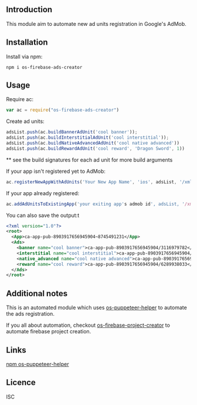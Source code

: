 Introduction
------------

This module aim to automate new ad units registration in Google's AdMob.

## Installation

Install via npm:

    npm i os-firebase-ads-creator

## Usage

Require ac:

```js
var ac = require("os-firebase-ads-creator")
```
     
Create ad units:

```js    
adsList.push(ac.buildBannerAdUnit('cool banner'));
adsList.push(ac.buildInterstitialAdUnit('cool interstitial'));
adsList.push(ac.buildNativeAdvancedAdUnit('cool native advanced'))
adsList.push(ac.buildRewardAdUnit('cool reward', 'Dragon Sword', 1))
```

** see the build signatures for each ad unit for more build arguments

If your app isn't registered yet to AdMob:

```js
ac.registerNewAppWithAdUnits('Your New App Name', 'ios', adsList, '/xml/output/path/');
```

If your app already registered:

```js
ac.addAdUnitsToExistingApp('your exiting app's admob id', adsList, '/xml/output/path/');
```

You can also save the output:t

```xml
<?xml version="1.0"?>
<root>
  <App>ca-app-pub-8903917656945904~8745491231</App>
  <Ads>
    <banner name="cool banner">ca-app-pub-8903917656945904/3116979782</banner>
    <interstitial name="cool interstitial">ca-app-pub-8903917656945904/1229183040</interstitial>
    <native_advanced name="cool native advanced">ca-app-pub-8903917656945904/5551571435</native_advanced>
    <reward name="cool reward">ca-app-pub-8903917656945904/6289938033</reward>
  </Ads>
</root>
```

## Additional notes

This is an automated module which uses [os-puppeteer-helper](https://github.com/osfunapps/os-puppeteer-helper-npm) to
automate the ads registration.

If you all about automation,
checkout  [os-firebase-project-creator](https://github.com/osfunapps/os-firebase-project-creator-npm) to automate firebase
project creation.

## Links

[npm os-puppeteer-helper](https://github.com/osfunapps/os-puppeteer-helper-npm)

## Licence

ISC